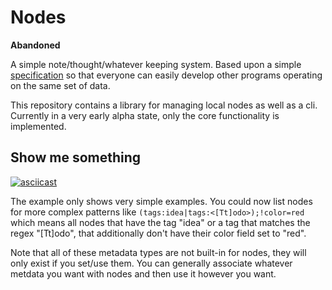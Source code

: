 # Nodes

**Abandoned**

A simple note/thought/whatever keeping system.
Based upon a simple [specification](docs/spec.md) so that everyone
can easily develop other programs operating on the same set of data.

This repository contains a library for managing local nodes as well
as a cli. Currently in a very early alpha state, only the core functionality
is implemented.

## Show me something

[![asciicast](https://asciinema.org/a/pQBFdQlmw3my9eGasyQHf5Eit.png)](https://asciinema.org/a/pQBFdQlmw3my9eGasyQHf5Eit)

The example only shows very simple examples. You could now list nodes
for more complex patterns like `(tags:idea|tags:<[Tt]odo>);!color=red`
which means all nodes that have the tag "idea" or a tag that matches the
regex "[Tt]odo", that additionally don't have their color field set to
"red".

Note that all of these metadata types are not built-in for nodes, they will
only exist if you set/use them. You can generally associate whatever
metdata you want with nodes and then use it however you want.
